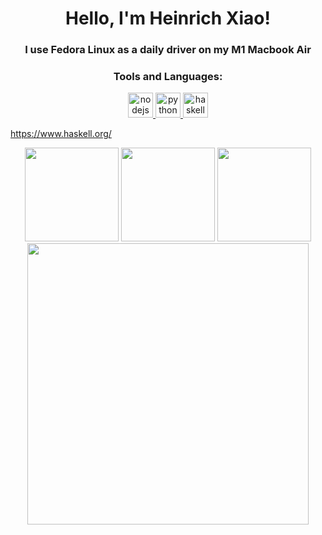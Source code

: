 <h1 align="center"> Hello, I'm Heinrich Xiao!</h1>

<h3 align="center">I use Fedora Linux as a daily driver on my M1 Macbook Air</h3>

<h3 align="center">Tools and Languages:</h3>

<p align="center">
 <!-- Node.js icon -->
 <a href="https://nodejs.org/en" target="_blank">
    <img src="https://avatars.githubusercontent.com/u/9950313?s=48&v=4" alt="nodejs" width="40" height="40"/>
 </a> 
 <!-- Python icon -->
 <a href="https://www.python.org" target="_blank">
    <img src="https://upload.wikimedia.org/wikipedia/commons/thumb/c/c3/Python-logo-notext.svg/230px-Python-logo-notext.svg.png" alt="python" width="40" height="40"/>
 </a>
  <!-- Python icon -->
 <a href="https://www.haskell.org" target="_blank">
    <img src="https://upload.wikimedia.org/wikipedia/commons/1/1c/Haskell-Logo.svg" alt="haskell" width="40" height="40"/>
 </a>

 https://www.haskell.org/
</p>

<p align="center">
  <img height="150" src="https://github-readme-stats.vercel.app/api?username=heinrich-xiao&theme=react&show_icons=true&include_all_commits=true"/>
  <img height="150" src="https://github-readme-stats.vercel.app/api/top-langs/?username=heinrich-xiao&theme=react&layout=compact"/>
  <img height="150" src="https://github-readme-stats.vercel.app/api/wakatime?username=heinrich"/>
  <img height="450" src="https://monkeytype-readme.com/generate-svg/heinrichxiao/gruvbox_light?pb=true"/>
</p>
